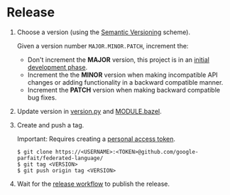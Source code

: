 # Release

1.  Choose a version (using the [Semantic Versioning](https://semver.org/)
    scheme).

    Given a version number `MAJOR.MINOR.PATCH`, increment the:

    *   Don't increment the **MAJOR** version, this project is in an
        [initial development phase](https://semver.org/#spec-item-4).
    *   Increment the the **MINOR** version when making incompatible API changes
        or adding functionality in a backward compatible manner.
    *   Increment the **PATCH** version when making backward compatible bug
        fixes.

1.  Update version in
    [version.py](https://github.com/google-parfait/federated-language/blob/main/federated_language/version.py)
    and
    [MODULE.bazel](https://github.com/google-parfait/federated-language/blob/main/federated_language/MODULE.bazel).

1.  Create and push a tag.

    Important: Requires creating a
    [personal access token](https://docs.github.com/en/authentication/keeping-your-account-and-data-secure/managing-your-personal-access-tokens).

    ```shell
    $ git clone https://<USERNAME>:<TOKEN>@github.com/google-parfait/federated-language/
    $ git tag <VERSION>
    $ git push origin tag <VERSION>
    ```

1.  Wait for the
    [release workflow](https://github.com/google-parfait/federated-language/actions/workflows/release.yaml)
    to publish the release.
